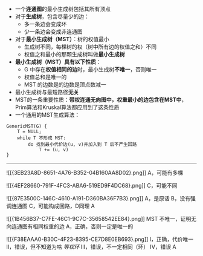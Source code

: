 - 一个**连通图**的最小生成树包括其所有顶点
- 对于**生成树**，包含尽量少的边：
	- 多一条边会变成环
	- 少一条边会变成非连通图
- 对于**最小生成树（MST）**：树的权值最小
	- 生成树不同，每棵树的权（树中所有边的权值之和）不同
	- 权值之和最小的那颗生成树叫做**最小生成树**
- **最小生成树（MST）具有以下性质**：
	- G 中存在**权值相同的边**时，最小生成树**不唯一**，否则唯一
	- 权值总和是唯一的
	- MST 的边数是的边数是顶点数减一
- 最小生成树与最短路径**无关**
- MST的一条重要性质：**带权连通无向图中，权重最小的边包含在MST中**，Prim算法和Kruskal算法都应用到了这条性质
- 一个通用的MST生成算法：
```
GenericMST(G) {
	T = NULL;
	while T 不形成 MST:
		do 找到最小代价边(u, v)并加入到 T 后不产生回路
			T += (u, v)
}
```

----------
![[{3EB23A8D-8651-4A76-B352-04B160AA8D02}.png]]
A，可能有多棵

![[{4EF28660-791F-4FC3-ABA6-519ED9F4DC68}.png]]
C，可能不同

![[{87E3500C-146C-4610-A191-D360BA36F7B3}.png]]
A，是原话
B，没有强调连通图
C，可能构成回路，D同理
A

![[{1B456B37-C7FE-46C1-9C7C-35658542EE84}.png]]
MST 不唯一，证明无向连通图有相同权重的边
A，正确，否则一定是唯一的

![[{F38EAAA0-B30C-4F23-8395-CE7D8E0EB693}.png]]
I，正确，代价唯一
II，错误，但不知道为啥 *等权环*
III，错误，不一定相同（环）
IV，错误
A